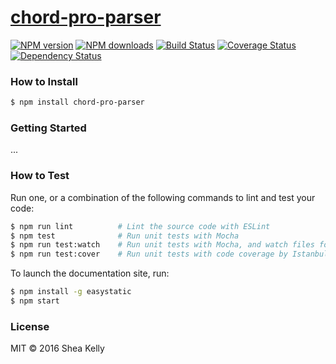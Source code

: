 # [chord-pro-parser](https://github.com//chord-pro-parser)

[![NPM version](http://img.shields.io/npm/v/chord-pro-parser.svg?style=flat-square)](https://www.npmjs.com/package/chord-pro-parser)
[![NPM downloads](http://img.shields.io/npm/dm/chord-pro-parser.svg?style=flat-square)](https://www.npmjs.com/package/chord-pro-parser)
[![Build Status](http://img.shields.io/travis//chord-pro-parser/master.svg?style=flat-square)](https://travis-ci.org//chord-pro-parser)
[![Coverage Status](https://img.shields.io/coveralls//chord-pro-parser.svg?style=flat-square)](https://coveralls.io//chord-pro-parser)
[![Dependency Status](http://img.shields.io/david//chord-pro-parser.svg?style=flat-square)](https://david-dm.org//chord-pro-parser)

> 

### How to Install

```sh
$ npm install chord-pro-parser
```

### Getting Started

...

### How to Test

Run one, or a combination of the following commands to lint and test your code:

```sh
$ npm run lint          # Lint the source code with ESLint
$ npm test              # Run unit tests with Mocha
$ npm run test:watch    # Run unit tests with Mocha, and watch files for changes
$ npm run test:cover    # Run unit tests with code coverage by Istanbul
```

To launch the documentation site, run:

```sh
$ npm install -g easystatic
$ npm start
```

### License

MIT © 2016 Shea Kelly
